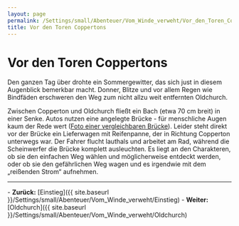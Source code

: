 ```yaml
---
layout: page
permalink: /Settings/small/Abenteuer/Vom_Winde_verweht/Vor_den_Toren_Coppertons
title: Vor den Toren Coppertons
---
```


# Vor den Toren Coppertons

Den ganzen Tag über drohte ein Sommergewitter, das sich just in diesem Augenblick bemerkbar macht. Donner, Blitze und vor allem Regen wie Bindfäden erschweren den Weg zum nicht allzu weit entfernten Oldchurch.

Zwischen Copperton und Oldchurch fließt ein Bach (etwa 70 cm breit) in einer Senke. Autos nutzen eine angelegte Brücke - für menschliche Augen kaum der Rede wert ([Foto einer vergleichbaren Brücke](http://commons.wikimedia.org/wiki/File:Kemnitz_Hansh%C3%A4ger-Bach_Br%C3%BCcke_August-2009_SL273302.JPG)). Leider steht direkt vor der Brücke ein Lieferwagen mit Reifenpanne, der in Richtung Copperton unterwegs war. Der Fahrer flucht lauthals und arbeitet am Rad, während die Scheinwerfer die Brücke komplett ausleuchten. Es liegt an den Charakteren, ob sie den einfachen Weg wählen und möglicherweise entdeckt werden, oder ob sie den gefährlichen Weg wagen und es irgendwie mit dem &bdquo;reißenden Strom&ldquo; aufnehmen.


<hr/>
- <strong>Zurück:</strong> [Einstieg]({{ site.baseurl }}/Settings/small/Abenteuer/Vom_Winde_verweht/Einstieg)
- <strong>Weiter:</strong> [Oldchurch]({{ site.baseurl }}/Settings/small/Abenteuer/Vom_Winde_verweht/Oldchurch)
